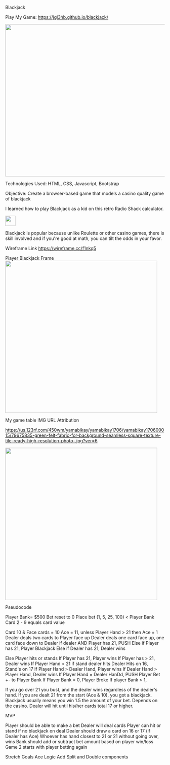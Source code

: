 Blackjack

Play My Game: https://jgl3hb.github.io/blackjack/

<img src="https://i.imgur.com/0sB3Em4.jpg"  width="720" height="480">

Technologies Used: 
HTML, CSS, Javascript, Bootstrap

Objective:
Create a browser-based game that models a casino quality game of blackjack

I learned how to play Blackjack as a kid on this retro Radio Shack calculator.

<img src="https://1.bp.blogspot.com/-6gKQPJl6TqE/YAzriwHXq2I/AAAAAAAAILU/k7KYtFOk1QQOA4rc64Cy-axBgoFemSFowCLcBGAsYHQ/s2048/0122212058c.jpg"  width="32" height="32">


Blackjack is popular because unlike Roulette or other casino games, there is skill involved and if you're good at math, you can tilt the odds in your favor.


Wireframe Link
https://wireframe.cc/f1nkq5


Player Blackjack Frame
<img src="https://imgur.com/dy3hhlL"  width="480" height="480">



My game table IMG URL Attribution

https://us.123rf.com/450wm/yamabikay/yamabikay1706/yamabikay170600015/79675835-green-felt-fabric-for-background-seamless-square-texture-tile-ready-high-resolution-photo-.jpg?ver=6

<img src="https://us.123rf.com/450wm/yamabikay/yamabikay1706/yamabikay170600015/79675835-green-felt-fabric-for-background-seamless-square-texture-tile-ready-high-resolution-photo-.jpg?ver=6"  width="480" height="480">


Pseudocode

Player Bank=  $500
Bet reset to 0
Place bet (1, 5, 25, 100) < Player Bank
Card 2 - 9 equals card value

Card 10 & Face cards = 10
Ace = 11, unless Player Hand > 21
then Ace = 1
Dealer deals two cards to Player face up
Dealer deals one card face up, one card face down to Dealer
if dealer AND Player has 21, PUSH
Else if Player has 21, Player Blackjack
Else if Dealer has 21, Dealer wins

Else
Player hits or stands
If Player has 21, Player wins
If Player has > 21, Dealer wins
If Player Hand < 21
if stand dealer hits
Dealer Hits on 16, Stand's on 17
If Player Hand > Dealer Hand, Player wins
If Dealer Hand > Player Hand, Dealer wins
If Player Hand = Dealer HanDd, PUSH
Player Bet +- to Player Bank
If Player Bank = 0, Player Broke
If player Bank > 1, 


If you go over 21 you bust, and the dealer wins regardless of the dealer's hand.
If you are dealt 21 from the start (Ace & 10), you got a blackjack.
Blackjack usually means you win 1.5 the amount of your bet. Depends on the casino.
Dealer will hit until his/her cards total 17 or higher.

MVP

Player should be able to make a bet
Dealer will deal cards
Player can hit or stand if no blackjack on deal
Dealer should draw a card on 16 or 17 (if Dealer has Ace)
Whoever has hand closest to 21 or 21 without going over, wins
Bank should add or subtract bet amount based on player win/loss
Game 2 starts with player betting again


Stretch Goals
Ace Logic
Add Split and Double components
